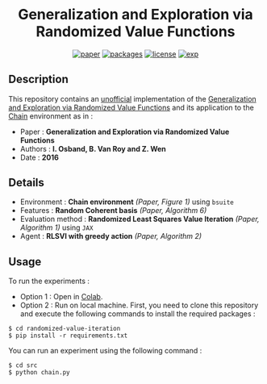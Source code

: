 <h1 align="center" style="margin-top: 0px;"> <b>Generalization and Exploration via Randomized Value Functions</b></h1>
<div align="center" >

[![paper](https://img.shields.io/static/v1.svg?label=Paper&message=arXiv:1402.0635&color=b31b1b)](https://arxiv.org/abs/1402.0635)
[![packages](https://img.shields.io/static/v1.svg?label=Made%20with&message=JAX&color=27A59A)](https://github.com/google/jax)
[![license](https://img.shields.io/static/v1.svg?label=License&message=GPL%20v3.0&color=green)](https://www.gnu.org/licenses/gpl-3.0.html)
[![exp](https://colab.research.google.com/assets/colab-badge.svg)](https://colab.research.google.com/github/qdevpsi3/randomized-value-iteration/blob/main/notebooks/chain.ipynb)
</div>

## **Description**
This repository contains an <ins>unofficial</ins> implementation of the <ins>Generalization and Exploration via Randomized Value Functions</ins> and its application to the <ins>Chain</ins> environment as in :

- Paper : **Generalization and Exploration via Randomized Value Functions**
- Authors : **I. Osband, B. Van Roy and Z. Wen**
- Date : **2016**

## **Details**
- Environment : **Chain environment** *(Paper, Figure 1)* using `bsuite`
- Features : **Random Coherent basis** *(Paper, Algorithm 6)*
- Evaluation method : **Randomized Least Squares Value Iteration** *(Paper, Algorithm 1)* using `JAX`
- Agent : **RLSVI with greedy action** *(Paper, Algorithm 2)*
## **Usage**
To run the experiments :

- Option 1 : Open in [Colab](https://colab.research.google.com/github/qdevpsi3/randomized-value-iteration/blob/main/notebooks/chain.ipynb). 
- Option 2 : Run on local machine. First, you need to clone this repository and execute the following commands to install the required packages :
```
$ cd randomized-value-iteration
$ pip install -r requirements.txt
```
You can run an experiment using the following command :
```
$ cd src
$ python chain.py
```